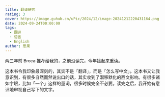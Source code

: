 ```yaml
---
title: 翻译研究
rating: 3
cover: https://image.guhub.cn/uPic/2024/12/image-20241212220431164.png
date: 2024-09-24T00:00:00
tags:
  - 翻译
  - 语言
  - English
author: 思果
---
```


两三年前 Broca 推荐给我的，之前没读完，今年捡起来重读。

这本书令我印象最深刻的，其实不是「翻译」，而是「怎么写中文」。这本书又让我意识到，有很多自然而然说出口的话，其实收到了潜移默化的西文影响。有很多诸如字眼，比如「一个」这样的量词，很多时候完全不必要。读完之后，我开始有意识地审视自己写下的文字。

